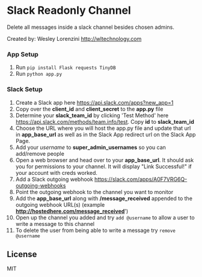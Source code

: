 # Slack Readonly Channel
Delete all messages inside a slack channel besides chosen admins.

Created by:
Wesley Lorenzini
http://wltechnology.com

### App Setup
1. Run `pip install Flask requests TinyDB`
2. Run `python app.py`

### Slack Setup
1. Create a Slack app here https://api.slack.com/apps?new_app=1
2. Copy over the **client_id** and **client_secret** to the **app.py** file 
3. Determine your **slack_team_id** by clicking 'Test Method' here https://api.slack.com/methods/team.info/test. Copy **id** to **slack_team_id**
4. Choose the URL where you will host the app.py file and update that url in **app_base_url** as well as in the Slack App redirect url on the Slack App Page.
5. Add your *username* to **super_admin_usernames** so you can add/remove people
6. Open a web browser and head over to your **app_base_url**. It should ask you for permissions to your channel. It will display "Link Successful!" if your account with creds worked. 
 7. Add a Slack outgoing webhook https://slack.com/apps/A0F7VRG6Q-outgoing-webhooks
 8. Point the outgoing webhook to the channel you want to monitor
 9. Add the **app_base_url** along with **/message_received** appended to the outgoing webhook URL(s) (example **http://hostedhere.com/message_received**')
10. Open up the channel you added and try `add @username` to allow a user to write a message to this channel
11. To delete the user from being able to write a message try `remove @username`
	
License
----

MIT
